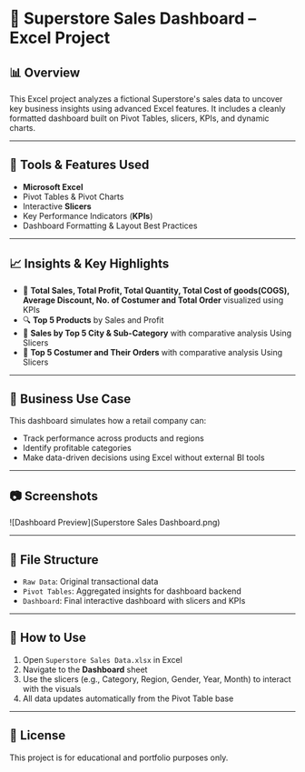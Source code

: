 # 🛒 Superstore Sales Dashboard – Excel Project

## 📊 Overview
This Excel project analyzes a fictional Superstore's sales data to uncover key business insights using advanced Excel features. It includes a cleanly formatted dashboard built on Pivot Tables, slicers, KPIs, and dynamic charts.

---

## 🔧 Tools & Features Used
- **Microsoft Excel**
- Pivot Tables & Pivot Charts
- Interactive **Slicers**
- Key Performance Indicators (**KPIs**)
- Dashboard Formatting & Layout Best Practices

---

## 📈 Insights & Key Highlights
- 📌 **Total Sales, Total Profit, Total Quantity, Total Cost of goods(COGS), Average Discount, No. of Costumer and Total Order** visualized using KPIs
- 🔍 **Top 5 Products** by Sales and Profit
- 🧭 **Sales by Top 5 City & Sub-Category** with comparative analysis Using Slicers
- 🧭 **Top 5 Costumer and Their Orders** with comparative analysis Using Slicers
---

## 🧠 Business Use Case
This dashboard simulates how a retail company can:
- Track performance across products and regions
- Identify profitable categories
- Make data-driven decisions using Excel without external BI tools

---

## 📷 Screenshots
![Dashboard Preview](Superstore Sales Dashboard.png)  

---

## 📁 File Structure
- `Raw Data`: Original transactional data
- `Pivot Tables`: Aggregated insights for dashboard backend
- `Dashboard`: Final interactive dashboard with slicers and KPIs

---

## 🚀 How to Use
1. Open `Superstore Sales Data.xlsx` in Excel
2. Navigate to the **Dashboard** sheet
3. Use the slicers (e.g., Category, Region, Gender, Year, Month) to interact with the visuals
4. All data updates automatically from the Pivot Table base

---

## 📎 License
This project is for educational and portfolio purposes only.
